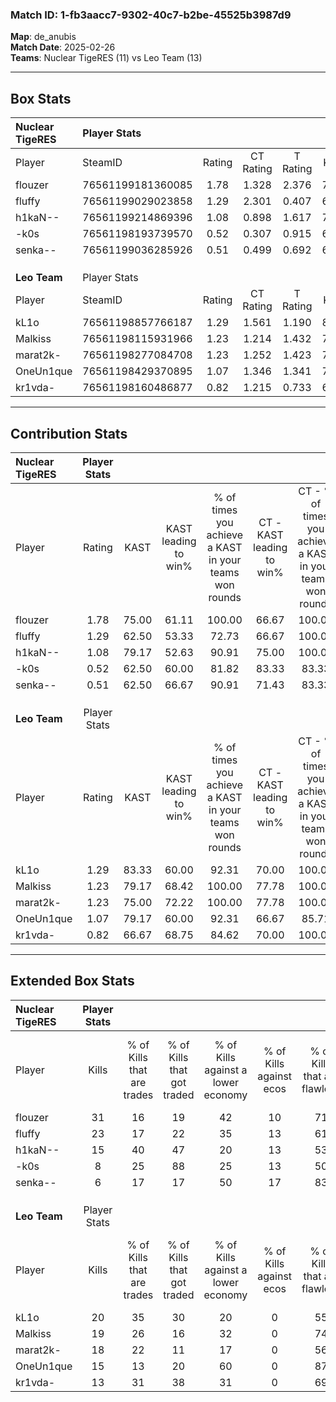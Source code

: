 ### Match ID: 1-fb3aacc7-9302-40c7-b2be-45525b3987d9  
**Map**: de_anubis  
**Match Date**: 2025-02-26  
**Teams**: Nuclear TigeRES (11) vs Leo Team (13)  

---  

## Box Stats  

| **Nuclear TigeRES** | Player Stats      |        |           |          |       |       |       |         |        |      |     |
| :- | :- | :-: | :-: | :-: | :-: | :-: | :-: | :-: | :-: | :-: | :-: |
| Player              | SteamID           | Rating | CT Rating | T Rating | KAST  |  ADR  | Kills | Assists | Deaths | K/D  | HS% |
| flouzer             | 76561199181360085 |  1.78  |   1.328   |  2.376   | 75.00 | 114.1 |  31   |    5    |   15   | 2.07 | 45  |
| fluffy              | 76561199029023858 |  1.29  |   2.301   |  0.407   | 62.50 | 102.3 |  23   |    3    |   18   | 1.28 | 34  |
| h1kaN--             | 76561199214869396 |  1.08  |   0.898   |  1.617   | 79.17 | 75.7  |  15   |    8    |   17   | 0.88 | 80  |
| -k0s                | 76561198193739570 |  0.52  |   0.307   |  0.915   | 62.50 | 46.3  |   8   |    3    |   20   | 0.40 | 12  |
| senka--             | 76561199036285926 |  0.51  |   0.499   |  0.692   | 62.50 | 40.4  |   6   |    5    |   17   | 0.35 | 16  |
|                     |                   |        |           |          |       |       |       |         |        |      |     |
|                     |                   |        |           |          |       |       |       |         |        |      |     |
|                     |                   |        |           |          |       |       |       |         |        |      |     |
| **Leo Team**        | Player Stats      |        |           |          |       |       |       |         |        |      |     |
| Player              | SteamID           | Rating | CT Rating | T Rating | KAST  |  ADR  | Kills | Assists | Deaths | K/D  | HS% |
| kL1o                | 76561198857766187 |  1.29  |   1.561   |  1.190   | 83.33 | 87.2  |  20   |    4    |   18   | 1.11 | 45  |
| Malkiss             | 76561198115931966 |  1.23  |   1.214   |  1.432   | 79.17 | 77.8  |  19   |    4    |   16   | 1.19 | 21  |
| marat2k-            | 76561198277084708 |  1.23  |   1.252   |  1.423   | 75.00 | 79.6  |  18   |    6    |   14   | 1.29 | 61  |
| OneUn1que           | 76561198429370895 |  1.07  |   1.346   |  1.341   | 79.17 | 81.8  |  15   |    8    |   18   | 0.83 | 73  |
| kr1vda-             | 76561198160486877 |  0.82  |   1.215   |  0.733   | 66.67 | 64.6  |  13   |    4    |   19   | 0.68 | 53  |
---  

## Contribution Stats  

| **Nuclear TigeRES** | Player Stats |       |                      |                                                        |                           |                                                             |                          |                                                            |
| :- | :-: | :-: | :-: | :-: | :-: | :-: | :-: | :-: |
| Player              |    Rating    | KAST  | KAST leading to win% | % of times you achieve a KAST in your teams won rounds | CT - KAST leading to win% | CT - % of times you achieve a KAST in your teams won rounds | T - KAST leading to win% | T - % of times you achieve a KAST in your teams won rounds |
| flouzer             |     1.78     | 75.00 |        61.11         |                         100.00                         |           66.67           |                           100.00                            |          55.56           |                           100.00                           |
| fluffy              |     1.29     | 62.50 |        53.33         |                         72.73                          |           66.67           |                           100.00                            |          33.33           |                           40.00                            |
| h1kaN--             |     1.08     | 79.17 |        52.63         |                         90.91                          |           75.00           |                           100.00                            |          36.36           |                           80.00                            |
| -k0s                |     0.52     | 62.50 |        60.00         |                         81.82                          |           83.33           |                            83.33                            |          44.44           |                           80.00                            |
| senka--             |     0.51     | 62.50 |        66.67         |                         90.91                          |           71.43           |                            83.33                            |          62.50           |                           100.00                           |
|                     |              |       |                      |                                                        |                           |                                                             |                          |                                                            |
|                     |              |       |                      |                                                        |                           |                                                             |                          |                                                            |
|                     |              |       |                      |                                                        |                           |                                                             |                          |                                                            |
| **Leo Team**        | Player Stats |       |                      |                                                        |                           |                                                             |                          |                                                            |
| Player              |    Rating    | KAST  | KAST leading to win% | % of times you achieve a KAST in your teams won rounds | CT - KAST leading to win% | CT - % of times you achieve a KAST in your teams won rounds | T - KAST leading to win% | T - % of times you achieve a KAST in your teams won rounds |
| kL1o                |     1.29     | 83.33 |        60.00         |                         92.31                          |           70.00           |                           100.00                            |          50.00           |                           83.33                            |
| Malkiss             |     1.23     | 79.17 |        68.42         |                         100.00                         |           77.78           |                           100.00                            |          60.00           |                           100.00                           |
| marat2k-            |     1.23     | 75.00 |        72.22         |                         100.00                         |           77.78           |                           100.00                            |          66.67           |                           100.00                           |
| OneUn1que           |     1.07     | 79.17 |        60.00         |                         92.31                          |           66.67           |                            85.71                            |          54.55           |                           100.00                           |
| kr1vda-             |     0.82     | 66.67 |        68.75         |                         84.62                          |           70.00           |                           100.00                            |          66.67           |                           66.67                            |
---  

## Extended Box Stats  

| **Nuclear TigeRES** | Player Stats |                            |                            |                                    |                         |                              |                                 |        |                             |                                     |                          |                               |                            |
| :- | :-: | :-: | :-: | :-: | :-: | :-: | :-: | :-: | :-: | :-: | :-: | :-: | :-: |
| Player              |    Kills     | % of Kills that are trades | % of Kills that got traded | % of Kills against a lower economy | % of Kills against ecos | % of Kills that are flawless | % of Kills that are close duels | Deaths | % of Deaths that get traded | % of Deaths against a lower economy | % of Deaths against ecos | % of Deaths that are flawless | % of Deaths that are close |
| flouzer             |      31      |             16             |             19             |                 42                 |           10            |              71              |                6                |   15   |             20              |                 13                  |            7             |              93               |             0              |
| fluffy              |      23      |             17             |             22             |                 35                 |           13            |              61              |                9                |   18   |             17              |                  6                  |            0             |              67               |             6              |
| h1kaN--             |      15      |             40             |             47             |                 20                 |           13            |              53              |               13                |   17   |             24              |                  6                  |            0             |              47               |             6              |
| -k0s                |      8       |             25             |             88             |                 25                 |           13            |              50              |               13                |   20   |             20              |                 10                  |            5             |              50               |             0              |
| senka--             |      6       |             17             |             17             |                 50                 |           17            |              83              |               17                |   17   |             24              |                 12                  |            0             |              71               |             0              |
|                     |              |                            |                            |                                    |                         |                              |                                 |        |                             |                                     |                          |                               |                            |
|                     |              |                            |                            |                                    |                         |                              |                                 |        |                             |                                     |                          |                               |                            |
|                     |              |                            |                            |                                    |                         |                              |                                 |        |                             |                                     |                          |                               |                            |
| **Leo Team**        | Player Stats |                            |                            |                                    |                         |                              |                                 |        |                             |                                     |                          |                               |                            |
| Player              |    Kills     | % of Kills that are trades | % of Kills that got traded | % of Kills against a lower economy | % of Kills against ecos | % of Kills that are flawless | % of Kills that are close duels | Deaths | % of Deaths that get traded | % of Deaths against a lower economy | % of Deaths against ecos | % of Deaths that are flawless | % of Deaths that are close |
| kL1o                |      20      |             35             |             30             |                 20                 |            0            |              55              |                0                |   18   |             22              |                 28                  |            0             |              61               |             6              |
| Malkiss             |      19      |             26             |             16             |                 32                 |            0            |              74              |                0                |   16   |             25              |                 13                  |            0             |              75               |             6              |
| marat2k-            |      18      |             22             |             11             |                 17                 |            0            |              56              |                6                |   14   |             36              |                  7                  |            0             |              64               |             7              |
| OneUn1que           |      15      |             13             |             20             |                 60                 |            0            |              87              |                0                |   18   |             39              |                 11                  |            0             |              61               |             17             |
| kr1vda-             |      13      |             31             |             38             |                 31                 |            0            |              69              |                0                |   19   |             37              |                 16                  |            0             |              58               |             5              |
